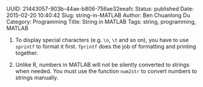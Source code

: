UUID: 21443057-903b-44ae-b806-756ae32eeafc
Status: published
Date: 2015-02-20 10:40:42
Slug: string-in-MATLAB
Author: Ben Chuanlong Du
Category: Programming
Title: String in MATLAB
Tags: string, programming, MATLAB


1. To display special characters (e.g. `\n`, `\t` and so on),
you have to use `sprintf` to format it first. 
`fprintf` does the job of formatting and printing together.

2. Unlike R, 
numbers in MATLAB will not be silently converted to strings when needed.
You must use the function `num2str` to convert numbers to strings manually.
